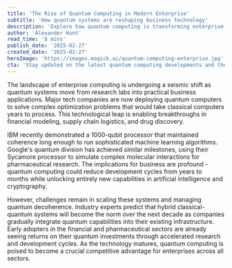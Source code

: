 ```yaml
---
title: 'The Rise of Quantum Computing in Modern Enterprise'
subtitle: 'How quantum systems are reshaping business technology'
description: 'Explore how quantum computing is transforming enterprise technology with practical applications in finance, logistics, and drug discovery. Discover recent breakthroughs in qubit stability and processing power that are enabling businesses to solve complex problems faster than ever before.'
author: 'Alexander Hunt'
read_time: '8 mins'
publish_date: '2025-02-27'
created_date: '2025-02-27'
heroImage: 'https://images.magick.ai/quantum-computing-enterprise.jpg'
cta: 'Stay updated on the latest quantum computing developments and their impact on enterprise technology. Follow us on LinkedIn for in-depth analysis and industry insights.'
---
```


The landscape of enterprise computing is undergoing a seismic shift as quantum systems move from research labs into practical business applications. Major tech companies are now deploying quantum computers to solve complex optimization problems that would take classical computers years to process. This technological leap is enabling breakthroughs in financial modeling, supply chain logistics, and drug discovery.

IBM recently demonstrated a 1000-qubit processor that maintained coherence long enough to run sophisticated machine learning algorithms. Google's quantum division has achieved similar milestones, using their Sycamore processor to simulate complex molecular interactions for pharmaceutical research. The implications for business are profound - quantum computing could reduce development cycles from years to months while unlocking entirely new capabilities in artificial intelligence and cryptography.

However, challenges remain in scaling these systems and managing quantum decoherence. Industry experts predict that hybrid classical-quantum systems will become the norm over the next decade as companies gradually integrate quantum capabilities into their existing infrastructure. Early adopters in the financial and pharmaceutical sectors are already seeing returns on their quantum investments through accelerated research and development cycles. As the technology matures, quantum computing is poised to become a crucial competitive advantage for enterprises across all sectors.